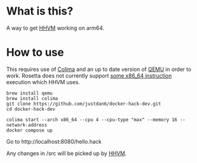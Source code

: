 # What is this?
A way to get [HHVM](https://hhvm.com/) working on arm64.

# How to use
This requires use of [Colima](https://github.com/abiosoft/colima) and an up to date version of [QEMU](https://www.qemu.org/) in order to work. Rosetta does not currently support [some x86_64 instruction](https://developer.apple.com/documentation/apple-silicon/about-the-rosetta-translation-environment) execution which HHVM uses.

```
brew install qemu
brew install colima
git clone https://github.com/justdan6/docker-hack-dev.git
cd docker-hack-dev

colima start --arch x86_64 --cpu 4 --cpu-type "max" --memory 16 --network-address
docker compose up
```

Go to http://localhost:8080/hello.hack

Any changes in /src will be picked up by [HHVM](https://docs.hhvm.com/hhvm/).
